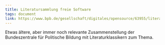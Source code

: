 ```yaml
---
title: Literatursammlung freie Software
tags: document
link: https://www.bpb.de/gesellschaft/digitales/opensource/63955/literatur
---
```


Etwas ältere, aber immer noch relevante Zusammenstellung der Bundeszentrale für Politische Bildung mit Literaturklassikern zum Thema. 
